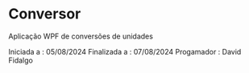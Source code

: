 # Conversor
 Aplicação WPF de conversões de unidades

 Iniciada a : 05/08/2024
 Finalizada a : 07/08/2024
 Progamador : David Fidalgo
